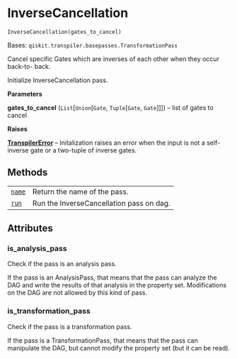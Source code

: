 # InverseCancellation

<span id="undefined" />

`InverseCancellation(gates_to_cancel)`

Bases: `qiskit.transpiler.basepasses.TransformationPass`

Cancel specific Gates which are inverses of each other when they occur back-to- back.

Initialize InverseCancellation pass.

**Parameters**

**gates\_to\_cancel** (`List`\[`Union`\[`Gate`, `Tuple`\[`Gate`, `Gate`]]]) – list of gates to cancel

**Raises**

[**TranspilerError**](qiskit.transpiler.TranspilerError#qiskit.transpiler.TranspilerError "qiskit.transpiler.TranspilerError") – Initalization raises an error when the input is not a self-inverse gate or a two-tuple of inverse gates.

## Methods

|                                                                                                                                                                   |                                          |
| ----------------------------------------------------------------------------------------------------------------------------------------------------------------- | ---------------------------------------- |
| [`name`](qiskit.transpiler.passes.InverseCancellation.name#qiskit.transpiler.passes.InverseCancellation.name "qiskit.transpiler.passes.InverseCancellation.name") | Return the name of the pass.             |
| [`run`](qiskit.transpiler.passes.InverseCancellation.run#qiskit.transpiler.passes.InverseCancellation.run "qiskit.transpiler.passes.InverseCancellation.run")     | Run the InverseCancellation pass on dag. |

## Attributes

<span id="undefined" />

### is\_analysis\_pass

Check if the pass is an analysis pass.

If the pass is an AnalysisPass, that means that the pass can analyze the DAG and write the results of that analysis in the property set. Modifications on the DAG are not allowed by this kind of pass.

<span id="undefined" />

### is\_transformation\_pass

Check if the pass is a transformation pass.

If the pass is a TransformationPass, that means that the pass can manipulate the DAG, but cannot modify the property set (but it can be read).
